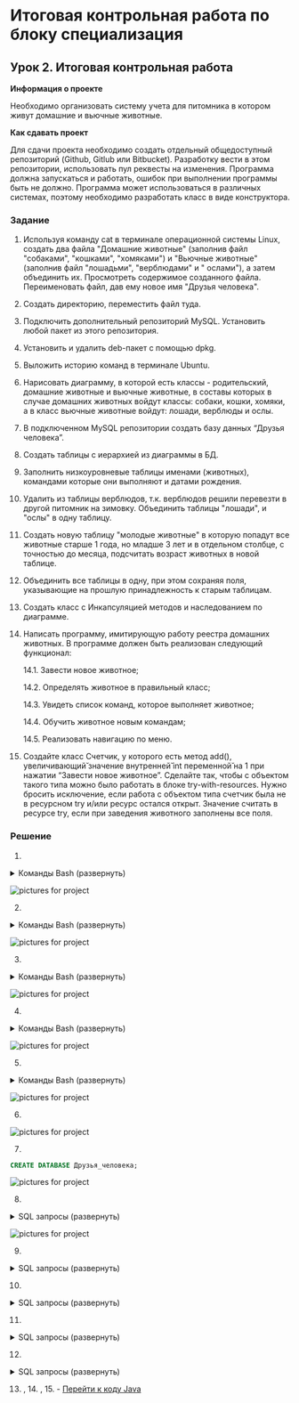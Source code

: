 # Итоговая контрольная работа по блоку специализация
## Урок 2. Итоговая контрольная работа
**Информация о проекте**

Необходимо организовать систему учета для питомника в котором живут домашние и вьючные животные.

**Как сдавать проект**

Для сдачи проекта необходимо создать отдельный общедоступный репозиторий (Github, Gitlub или Bitbucket).
Разработку вести в этом репозитории, использовать пул реквесты на изменения. Программа должна запускаться и работать,
ошибок при выполнении программы быть не должно. Программа может использоваться в различных системах, поэтому необходимо
разработать класс в виде конструктора.

### Задание

1. Используя команду cat в терминале операционной системы Linux, создать два файла "Домашние животные"
   (заполнив файл "собаками", "кошками", "хомяками") и "Вьючные животные" (заполнив файл "лошадьми", "верблюдами" и "
   ослами"),
   а затем объединить их. Просмотреть содержимое созданного файла. Переименовать файл, дав ему новое имя "Друзья
   человека".
2. Создать директорию, переместить файл туда.
3. Подключить дополнительный репозиторий MySQL. Установить любой пакет из этого репозитория.
4. Установить и удалить deb-пакет с помощью dpkg.
5. Выложить историю команд в терминале Ubuntu.
6. Нарисовать диаграмму, в которой есть классы - родительский, домашние животные и вьючные животные,
   в составы которых в случае домашних животных войдут классы: собаки, кошки, хомяки, а в класс вьючные животные войдут:
   лошади, верблюды и ослы.
7. В подключенном MySQL репозитории создать базу данных “Друзья человека”.
8. Создать таблицы с иерархией из диаграммы в БД.
9. Заполнить низкоуровневые таблицы именами (животных), командами которые они выполняют и датами рождения.
10. Удалить из таблицы верблюдов, т.к. верблюдов решили перевезти в другой питомник на зимовку.
    Объединить таблицы "лошади", и "ослы" в одну таблицу.
11. Создать новую таблицу "молодые животные" в которую попадут все животные старше 1 года, но младше 3 лет
    и в отдельном столбце, с точностью до месяца, подсчитать возраст животных в новой таблице.
12. Объединить все таблицы в одну, при этом сохраняя поля, указывающие на прошлую принадлежность к старым таблицам.
13. Создать класс с Инкапсуляцией методов и наследованием по диаграмме.
14. Написать программу, имитирующую работу реестра домашних животных.
    В программе должен быть реализован следующий функционал:

    14.1. Завести новое животное;

    14.2. Определять животное в правильный класс;

    14.3. Увидеть список команд, которое выполняет животное;

    14.4. Обучить животное новым командам;

    14.5. Реализовать навигацию по меню.

15. Создайте класс Счетчик, у которого есть метод add(), увеличивающий̆ значение внутренней̆ int переменной̆ на 1
    при нажатии “Завести новое животное”. Сделайте так, чтобы с объектом такого типа можно было работать в блоке
    try-with-resources.
    Нужно бросить исключение, если работа с объектом типа счетчик была не в ресурсном try и/или ресурс остался открыт.
    Значение считать в ресурсе try, если при заведения животного заполнены все поля.

### Решение

1.

<details>
    <summary>Команды Bash (развернуть)</summary>

```bash
cat > "Домашние животные"
Собаки
Кошки
Хомяки

'Ctrl+d'
```

```bash
cat > "Вьючные животные"
Лошади
Верблюды
Ослы

'Ctrl+d'
```

```bash
cat "Домашние животные" "Вьючные животные" > Animals
cat Animals
mv "Animals" "Друзья человека"
```

</details>

![pictures for project](https://github.com/TulaRaptors/Final_attestation/blob/main/Source/1.png)

2.

<details>
    <summary>Команды Bash (развернуть)</summary>

```bash
mkdir folder_for_attestation
mv 'Друзья человека' folder_for_attestation/
ls
cd folder_for_attestation/
ls
```

</details>

![pictures for project](https://github.com/TulaRaptors/Final_attestation/blob/main/Source/2.png)

3.

<details>
    <summary>Команды Bash (развернуть)</summary>

```bash
sudo apt-get update
sudo apt update
sudo apt install mysql-server
sudo service mysql status
```

</details>

![pictures for project](https://github.com/TulaRaptors/Final_attestation/blob/main/Source/3.png)

4.

<details>
    <summary>Команды Bash (развернуть)</summary>

```bash
wget http://ftp.us.debian.org/debian/pool/main/s/sl/sl_5.02-1_amd64.deb
sudo dpkg -i sl_5.02-1_amd64.deb
sudo dpkg -r sl
```

</details>

![pictures for project](https://github.com/TulaRaptors/Final_attestation/blob/main/Source/4.png)

5.

<details>
    <summary>Команды Bash (развернуть)</summary>

```bash
  550  sudo apt update
  551  mkdir attestation
  552  cd attestation
  553  cat > "Домашние животные"
  554  cat > "Вьючные животные"
  555  cat "Домашние животные" "Вьючные животные" > Animals
  556  cat Animals
  557  mv "Animals" "Друзья человека"
  558  cd attestation
  559  ls
  560  mkdir folder
  561  mv 'Друзья человека' folder
  562  ls
  563  cd folder
  564  ls
  565  sudo apt-get update
  566  sudo apt update
  567  sudo apt install mysql-server
  568  sudo service mysql status
  569  wget http://ftp.us.debian.org/debian/pool/main/s/sl/sl_5.02-1_amd64.deb
  570  sudo dpkg -i sl_5.02-1_amd64.deb
  571  sudo dpkg -r sl
  572  clear
  573  history
```

</details>

![pictures for project](https://github.com/TulaRaptors/Final_attestation/blob/main/Source/5.png)

6.

![pictures for project](https://github.com/TulaRaptors/Final_attestation/blob/main/Source/6.png)

7.

```sql
CREATE DATABASE Друзья_человека;
```

![pictures for project](https://github.com/TulaRaptors/Final_attestation/blob/main/Source/7.png)

8.

<details>
    <summary>SQL запросы (развернуть)</summary>

```sql
CREATE TABLE Родительский_класс (
  id INT PRIMARY KEY AUTO_INCREMENT,
  тип VARCHAR(50)
);


CREATE TABLE Домашние_животные (
  id INT PRIMARY KEY,
  вид VARCHAR(50),
  FOREIGN KEY (id) REFERENCES Родительский_класс(id)
);


CREATE TABLE Собаки (
  id INT PRIMARY KEY,
  имя VARCHAR(50),
  команда VARCHAR(50),
  дата_рождения DATE,
  FOREIGN KEY (id) REFERENCES Домашние_животные(id)
);


CREATE TABLE Кошки (
  id INT PRIMARY KEY,
  имя VARCHAR(50),
  команда VARCHAR(50),
  дата_рождения DATE,
  FOREIGN KEY (id) REFERENCES Домашние_животные(id)
);


CREATE TABLE Хомяки (
  id INT PRIMARY KEY,
  имя VARCHAR(50),
  команда VARCHAR(50),
  дата_рождения DATE,
  FOREIGN KEY (id) REFERENCES Домашние_животные(id)
);


CREATE TABLE Вьючные_животные (
  id INT PRIMARY KEY,
  вид VARCHAR(50),
  FOREIGN KEY (id) REFERENCES Родительский_класс(id)
);


CREATE TABLE Лошади (
  id INT PRIMARY KEY,
  имя VARCHAR(50),
  команда VARCHAR(50),
  дата_рождения DATE,
  FOREIGN KEY (id) REFERENCES Вьючные_животные(id)
);


CREATE TABLE Верблюды (
  id INT PRIMARY KEY,
  имя VARCHAR(50),
  команда VARCHAR(50),
  дата_рождения DATE,
  FOREIGN KEY (id) REFERENCES Вьючные_животные(id)
);


CREATE TABLE Ослы (
  id INT PRIMARY KEY,
  имя VARCHAR(50),
  команда VARCHAR(50),
  дата_рождения DATE,
  FOREIGN KEY (id) REFERENCES Вьючные_животные(id)
);

show databases;
show tables;
```

</details>

![pictures for project](https://github.com/TulaRaptors/Final_attestation/blob/main/Source/8.png)

9.

<details>
    <summary>SQL запросы (развернуть)</summary>

```sql
INSERT INTO Верблюды ( имя, команда, дата_рождения)
VALUES ('Зефир', 'Но, пошел', '2019-09-01'),
       ('Багдад', 'На месте' '2020-11-12'),
       ('Скорость', 'Ждать' '2021-04-05');

INSERT INTO Кошки ( имя, команда, дата_рождения)
VALUES ('Маркиз', 'Кис-кис', '2021-01-20'),
       ('Снежка', 'Давай играть', '2022-03-08');

INSERT INTO Лошади ( имя, команда, дата_рождения)
VALUES ('Спирит', 'Но', '2020-01-21'),
       ('Воронок', 'Бррррр', '2022-03-08');

INSERT INTO Ослы ( имя, команда, дата_рождения)
VALUES ('Нарик', 'Пошёл', '2019-01-21'),
       ('Степан', 'Стой', '2021-03-08');

INSERT INTO Собаки ( имя, команда, дата_рождения)
VALUES ('Шарик', 'Дай лапу', '2019-01-21'),
       ('Бим', 'Лежать', '2020-03-08');

INSERT INTO Хомяки ( имя, команда, дата_рождения)
VALUES ('Долгожитель', 'Кушать', '2022-01-21'),
       ('Хома', 'Отойди', '2023-03-08');
```

</details>

10.

<details>
    <summary>SQL запросы (развернуть)</summary>

```sql
TRUNCATE TABLE Верблюды;
```

```sql
CREATE TABLE Парнокопытные AS
SELECT * FROM Лошади
UNION
SELECT * FROM Ослы;
```

</details>

11.

<details>
    <summary>SQL запросы (развернуть)</summary>

```sql
CREATE TABLE Парнокопытные AS
SELECT *, TIMESTAMPDIFF(MONTH, дата_рождения, CURDATE()) AS возраст_в_месяцах
FROM (
    SELECT 'Собаки' AS тип_животного, имя, команда, дата_рождения FROM Собаки
    UNION ALL
    SELECT 'Кошки' AS тип_животного, имя, команда, дата_рождения FROM Кошки
    UNION ALL
    SELECT 'Хомяки' AS тип_животного, имя, команда, дата_рождения FROM Хомяки
    UNION ALL
    SELECT 'Лошади' AS тип_животного, имя, команда, дата_рождения FROM Лошади
    UNION ALL
    SELECT 'Ослы' AS тип_животного, имя, команда, дата_рождения FROM Ослы
) AS животные
WHERE дата_рождения >= DATE_SUB(CURDATE(), INTERVAL 3 YEAR)
AND дата_рождения <= DATE_SUB(CURDATE(), INTERVAL 1 YEAR);

```

</details>

12.

<details>
    <summary>SQL запросы (развернуть)</summary>

```sql
CREATE TABLE Полный_состав AS
SELECT 'Собаки' AS тип_животного, имя, команда, дата_рождения FROM Собаки
UNION ALL
SELECT 'Кошки' AS тип_животного, имя, команда, дата_рождения FROM Кошки
UNION ALL
SELECT 'Хомяки' AS тип_животного, имя, команда, дата_рождения FROM Хомяки
UNION ALL
SELECT 'Лошади' AS тип_животного, имя, команда, дата_рождения FROM Лошади
UNION ALL
SELECT 'Ослы' AS тип_животного, имя, команда, дата_рождения FROM Ослы;

```

</details>

13. , 14. , 15. - [Перейти к коду Java](https://github.com/TulaRaptors/Final_attestation/tree/main/Java)

